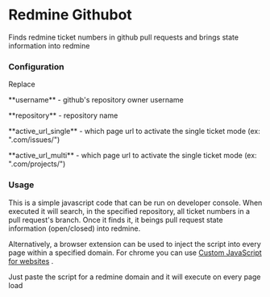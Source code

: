 # Redmine Githubot
Finds redmine ticket numbers in github pull requests and brings state information into redmine


### Configuration
Replace

\*\*username** - github's repository owner username

\*\*repository** - repository name

\*\*active_url_single** - which page url to activate the single ticket mode (ex: ".com/issues/")

\*\*active_url_multi** - which page url to activate the single ticket mode (ex: ".com/projects/")


### Usage
This is a simple javascript code that can be run on developer console. When executed it will search, in the specified repository, all ticket numbers in a pull request's branch. Once it finds it, it beings pull request state information (open/closed) into redmine.

Alternatively, a browser extension can be used to inject the script into every page within a specified domain.
For chrome you can use [Custom JavaScript for websites](https://chrome.google.com/webstore/detail/custom-javascript-for-web/poakhlngfciodnhlhhgnaaelnpjljija) .

Just paste the script for a redmine domain and it will execute on every page load
